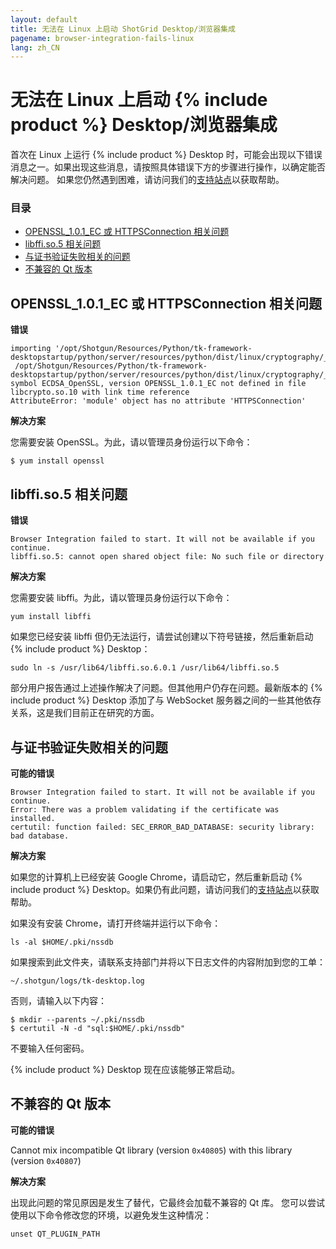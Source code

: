 ```yaml
---
layout: default
title: 无法在 Linux 上启动 ShotGrid Desktop/浏览器集成
pagename: browser-integration-fails-linux
lang: zh_CN
---
```


# 无法在 Linux 上启动 {% include product %} Desktop/浏览器集成

首次在 Linux 上运行 {% include product %} Desktop 时，可能会出现以下错误消息之一。如果出现这些消息，请按照具体错误下方的步骤进行操作，以确定能否解决问题。
如果您仍然遇到困难，请访问我们的[支持站点](https://knowledge.autodesk.com/zh-hans/contact-support)以获取帮助。

### 目录
- [OPENSSL_1.0.1_EC 或 HTTPSConnection 相关问题](#openssl_101_ec-or-httpsconnection-related-issues)
- [libffi.so.5 相关问题](#libffiso5-related-issues)
- [与证书验证失败相关的问题](#certificate-validation-failed-related-issues)
- [不兼容的 Qt 版本](#incompatible-qt-versions)

## OPENSSL_1.0.1_EC 或 HTTPSConnection 相关问题

**错误**

```
importing '/opt/Shotgun/Resources/Python/tk-framework-desktopstartup/python/server/resources/python/dist/linux/cryptography/_Cryptography_cffi_36a40ff0x2bad1bae.so':
 /opt/Shotgun/Resources/Python/tk-framework-desktopstartup/python/server/resources/python/dist/linux/cryptography/_Cryptography_cffi_36a40ff0x2bad1bae.so: symbol ECDSA_OpenSSL, version OPENSSL_1.0.1_EC not defined in file libcrypto.so.10 with link time reference
AttributeError: 'module' object has no attribute 'HTTPSConnection'
```

**解决方案**

您需要安装 OpenSSL。为此，请以管理员身份运行以下命令：

```
$ yum install openssl
```

## libffi.so.5 相关问题

**错误**

```
Browser Integration failed to start. It will not be available if you continue.
libffi.so.5: cannot open shared object file: No such file or directory
```

**解决方案**

您需要安装 libffi。为此，请以管理员身份运行以下命令：

```
yum install libffi
```

如果您已经安装 libffi 但仍无法运行，请尝试创建以下符号链接，然后重新启动 {% include product %} Desktop：

```
sudo ln -s /usr/lib64/libffi.so.6.0.1 /usr/lib64/libffi.so.5
```

部分用户报告通过上述操作解决了问题。但其他用户仍存在问题。最新版本的 {% include product %} Desktop 添加了与 WebSocket 服务器之间的一些其他依存关系，这是我们目前正在研究的方面。

## 与证书验证失败相关的问题

**可能的错误**

```
Browser Integration failed to start. It will not be available if you continue.
Error: There was a problem validating if the certificate was installed.
certutil: function failed: SEC_ERROR_BAD_DATABASE: security library: bad database.
```

**解决方案**

如果您的计算机上已经安装 Google Chrome，请启动它，然后重新启动 {% include product %} Desktop。如果仍有此问题，请访问我们的[支持站点](https://knowledge.autodesk.com/zh-hans/contact-support)以获取帮助。

如果没有安装 Chrome，请打开终端并运行以下命令：

```
ls -al $HOME/.pki/nssdb
```

如果搜索到此文件夹，请联系支持部门并将以下日志文件的内容附加到您的工单：

```
~/.shotgun/logs/tk-desktop.log
```

否则，请输入以下内容：

```
$ mkdir --parents ~/.pki/nssdb
$ certutil -N -d "sql:$HOME/.pki/nssdb"
```

不要输入任何密码。

{% include product %} Desktop 现在应该能够正常启动。

## 不兼容的 Qt 版本

**可能的错误**

Cannot mix incompatible Qt library (version `0x40805`) with this library (version `0x40807`)

**解决方案**

出现此问题的常见原因是发生了替代，它最终会加载不兼容的 Qt 库。
您可以尝试使用以下命令修改您的环境，以避免发生这种情况：

```
unset QT_PLUGIN_PATH
```
